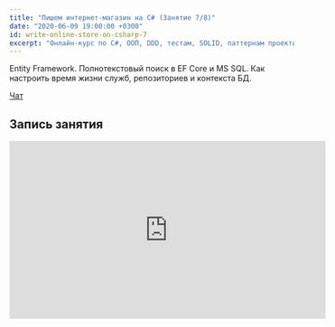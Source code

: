 ```yaml
---
title: "Пишем интернет-магазин на C# (Занятие 7/8)"
date: "2020-06-09 19:00:00 +0300"
id: write-online-store-on-csharp-7
excerpt: "Онлайн-курс по C#, ООП, DDD, тестам, SOLID, паттернам проектирования, Agile."
---
```


Entity Framework. Полнотекстовый поиск в EF Core и MS SQL.
Как настроить время жизни служб, репозиториев и контекста БД.

[Чат](/download/write-online-shop-on-csharp-7.txt)

## Запись занятия

<div class="video">
    <iframe width="560" height="315" src="https://www.youtube.com/embed/zcMdZvWtzSM" frameborder="0" allow="accelerometer; autoplay; encrypted-media; gyroscope; picture-in-picture" allowfullscreen></iframe>
</div>

